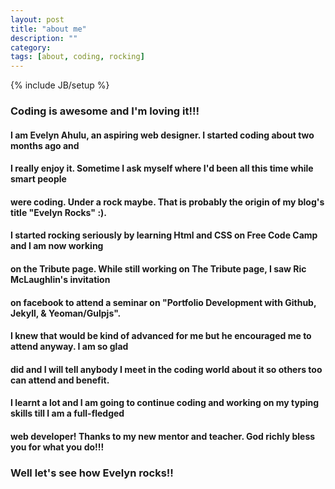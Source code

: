 ```yaml
---
layout: post
title: "about me"
description: ""
category: 
tags: [about, coding, rocking]
---
```

{% include JB/setup %}
### Coding is awesome and I'm loving it!!!

#### I am Evelyn Ahulu, an aspiring web designer. I started coding about two months ago and 
#### I really enjoy it. Sometime I ask myself where I'd been all this time while smart people 
#### were coding. Under a rock maybe. That is probably the origin of my blog's title "Evelyn Rocks" :).
#### I started rocking seriously by learning Html and CSS on Free Code Camp and I am now working 
#### on the Tribute page. While still working on The Tribute page, I saw Ric McLaughlin's invitation
#### on facebook to attend a seminar on "Portfolio Development with Github, Jekyll, & Yeoman/Gulpjs".
#### I knew that would be kind of advanced  for me but he encouraged me to attend anyway. I am so glad
#### did and I will tell anybody I meet in the coding world about it so others too can attend and benefit.
#### I learnt a lot and I am going to continue coding and working on my typing skills till I am a full-fledged
#### web developer! Thanks to my new mentor and teacher. God richly bless you for what you do!!! 

### Well let's see how Evelyn rocks!!





